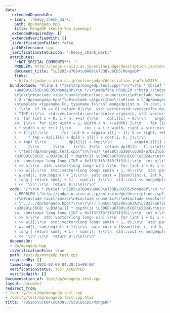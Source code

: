 ```yaml
---
data:
  _extendedDependsOn:
  - icon: ':heavy_check_mark:'
    path: dp/mongedp.hpp
    title: MongeDP (Knuth-Yao speedup)
  _extendedRequiredBy: []
  _extendedVerifiedWith: []
  _isVerificationFailed: false
  _pathExtension: cpp
  _verificationStatusIcon: ':heavy_check_mark:'
  attributes:
    '*NOT_SPECIAL_COMMENTS*': ''
    PROBLEM: http://judge.u-aizu.ac.jp/onlinejudge/description.jsp?id=2415
    document_title: "\u52D5\u7684\u8A08\u753B\u6CD5/MongeDP"
    links:
    - http://judge.u-aizu.ac.jp/onlinejudge/description.jsp?id=2415
  bundledCode: "#line 1 \"test/dp/mongedp.test.cpp\"\n/*\r\n * @brief \u52D5\u7684\
    \u8A08\u753B\u6CD5/MongeDP\r\n */\r\n#define PROBLEM \"http://judge.u-aizu.ac.jp/onlinejudge/description.jsp?id=2415\"\
    \r\n\r\n#include <iostream>\r\n#include <numeric>\r\n#include <vector>\r\n#line\
    \ 2 \"dp/mongedp.hpp\"\n#include <algorithm>\r\n#line 4 \"dp/mongedp.hpp\"\n\r\
    \ntemplate <typename Fn, typename T>\r\nT mongedp(int n, Fn cost, const T TINF)\
    \ {\r\n  if (n == 0) return 0;\r\n  std::vector<std::vector<T>> dp(n, std::vector<T>(n,\
    \ TINF));\r\n  std::vector<std::vector<int>> argmin(n, std::vector<int>(n, -1));\r\
    \n  for (int i = 0; i < n; ++i) {\r\n    dp[i][i] = 0;\r\n    argmin[i][i] = i;\r\
    \n  }\r\n  for (int width = 1; width < n; ++width) {\r\n    for (int i = 0; i\
    \ + width < n; ++i) {\r\n      int j = i + width, right = std::min(j - 1, argmin[i\
    \ + 1][j]);\r\n      for (int k = argmin[i][j - 1]; k <= right; ++k) {\r\n   \
    \     T tmp = dp[i][k] + dp[k + 1][j] + cost(i, k, j);\r\n        if (dp[i][j]\
    \ > tmp) {\r\n          dp[i][j] = tmp;\r\n          argmin[i][j] = k;\r\n   \
    \     }\r\n      }\r\n    }\r\n  }\r\n  return dp[0][n - 1];\r\n}\r\n#line 10\
    \ \"test/dp/mongedp.test.cpp\"\n\r\n// \u4E8C\u5206\u63A2\u7D22\u6728\u306E\u30B3\
    \u30B9\u30C8: \u03A3a[i] * depth(i) \u306E\u6700\u5C0F\u5024\r\nint main() {\r\
    \n  constexpr long long LINF = 0x3f3f3f3f3f3f3f3fLL;\r\n  int n;\r\n  std::cin\
    \ >> n;\r\n  std::vector<long long> w(n);\r\n  for (int i = 0; i < n; ++i) std::cin\
    \ >> w[i];\r\n  std::vector<long long> sum(n + 1, 0);\r\n  std::partial_sum(w.begin(),\
    \ w.end(), sum.begin() + 1);\r\n  auto cost = [&sum](int i, int k, int j) -> long\
    \ long { return sum[j + 1] - sum[i]; };\r\n  std::cout << mongedp(n, cost, LINF)\
    \ << '\\n';\r\n  return 0;\r\n}\r\n"
  code: "/*\r\n * @brief \u52D5\u7684\u8A08\u753B\u6CD5/MongeDP\r\n */\r\n#define\
    \ PROBLEM \"http://judge.u-aizu.ac.jp/onlinejudge/description.jsp?id=2415\"\r\n\
    \r\n#include <iostream>\r\n#include <numeric>\r\n#include <vector>\r\n#include\
    \ \"../../dp/mongedp.hpp\"\r\n\r\n// \u4E8C\u5206\u63A2\u7D22\u6728\u306E\u30B3\
    \u30B9\u30C8: \u03A3a[i] * depth(i) \u306E\u6700\u5C0F\u5024\r\nint main() {\r\
    \n  constexpr long long LINF = 0x3f3f3f3f3f3f3f3fLL;\r\n  int n;\r\n  std::cin\
    \ >> n;\r\n  std::vector<long long> w(n);\r\n  for (int i = 0; i < n; ++i) std::cin\
    \ >> w[i];\r\n  std::vector<long long> sum(n + 1, 0);\r\n  std::partial_sum(w.begin(),\
    \ w.end(), sum.begin() + 1);\r\n  auto cost = [&sum](int i, int k, int j) -> long\
    \ long { return sum[j + 1] - sum[i]; };\r\n  std::cout << mongedp(n, cost, LINF)\
    \ << '\\n';\r\n  return 0;\r\n}\r\n"
  dependsOn:
  - dp/mongedp.hpp
  isVerificationFile: true
  path: test/dp/mongedp.test.cpp
  requiredBy: []
  timestamp: '2021-02-09 04:38:15+09:00'
  verificationStatus: TEST_ACCEPTED
  verifiedWith: []
documentation_of: test/dp/mongedp.test.cpp
layout: document
redirect_from:
- /verify/test/dp/mongedp.test.cpp
- /verify/test/dp/mongedp.test.cpp.html
title: "\u52D5\u7684\u8A08\u753B\u6CD5/MongeDP"
---
```

